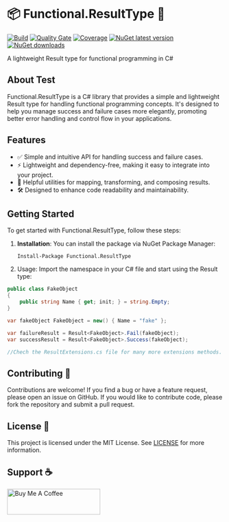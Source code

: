 # 📦 Functional.ResultType 🚀

[![Build](https://github.com/ricardotondello/Functional.ResultType/actions/workflows/dotnet.yml/badge.svg?branch=main)](https://github.com/ricardotondello/Functional.ResultType/actions/workflows/dotnet.yml)
[![Quality Gate](https://sonarcloud.io/api/project_badges/measure?project=ricardotondello_Functional.ResultType&metric=alert_status)](https://sonarcloud.io/dashboard?id=ricardotondello_Functional.ResultType)
[![Coverage](https://sonarcloud.io/api/project_badges/measure?project=ricardotondello_Functional.ResultType&metric=coverage)](https://sonarcloud.io/component_measures?id=ricardotondello_Functional.ResultType&metric=coverage)
[![NuGet latest version](https://badgen.net/nuget/v/Functional.ResultType/latest)](https://nuget.org/packages/Functional.ResultType)
[![NuGet downloads](https://img.shields.io/nuget/dt/Functional.ResultType)](https://www.nuget.org/packages/Functional.ResultType)

A lightweight Result type for functional programming in C#

## About Test

Functional.ResultType is a C# library that provides a simple and lightweight Result type for handling functional programming concepts. 
It's designed to help you manage success and failure cases more elegantly, promoting better error handling and control flow in your applications.

## Features

- ✅ Simple and intuitive API for handling success and failure cases.
- ⚡️ Lightweight and dependency-free, making it easy to integrate into your project.
- 🧰 Helpful utilities for mapping, transforming, and composing results.
- 🛠️ Designed to enhance code readability and maintainability.

## Getting Started

To get started with Functional.ResultType, follow these steps:

1. **Installation**: You can install the package via NuGet Package Manager:
   ```shell
   Install-Package Functional.ResultType
   
2. Usage: Import the namespace in your C# file and start using the Result type:

```csharp
public class FakeObject
{
    public string Name { get; init; } = string.Empty;
}

var fakeObject FakeObject = new() { Name = "fake" };

var failureResult = Result<FakeObject>.Fail(fakeObject);
var successResult = Result<FakeObject>.Success(fakeObject);

//Chech the ResultExtensions.cs file for many more extensions methods.
```

## Contributing 👥

Contributions are welcome! If you find a bug or have a feature request, please open an issue on GitHub.
If you would like to contribute code, please fork the repository and submit a pull request.

## License 📄

This project is licensed under the MIT License.
See [LICENSE](https://github.com/ricardotondello/Functional.ResultType/blob/main/LICENSE) for more information.

## Support ☕

<a href="https://www.buymeacoffee.com/ricardotondello" target="_blank"><img src="https://cdn.buymeacoffee.com/buttons/v2/default-yellow.png" alt="Buy Me A Coffee" style="height: 60px !important;width: 217px !important;" ></a>
